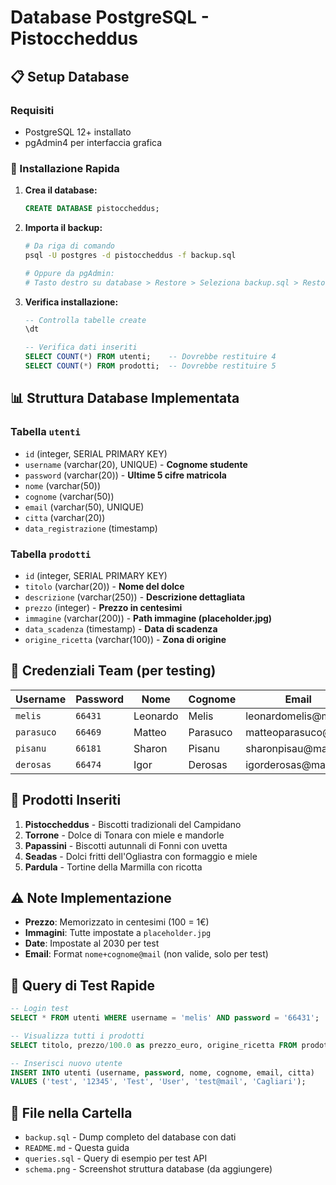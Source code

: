 # Database PostgreSQL - Pistoccheddus

## 📋 Setup Database

### Requisiti
- PostgreSQL 12+ installato
- pgAdmin4 per interfaccia grafica

### 🚀 Installazione Rapida

1. **Crea il database:**
   ```sql
   CREATE DATABASE pistoccheddus;
   ```

2. **Importa il backup:**
   ```bash
   # Da riga di comando
   psql -U postgres -d pistoccheddus -f backup.sql
   
   # Oppure da pgAdmin: 
   # Tasto destro su database > Restore > Seleziona backup.sql > Restore
   ```

3. **Verifica installazione:**
   ```sql
   -- Controlla tabelle create
   \dt
   
   -- Verifica dati inseriti
   SELECT COUNT(*) FROM utenti;    -- Dovrebbe restituire 4
   SELECT COUNT(*) FROM prodotti;  -- Dovrebbe restituire 5
   ```

## 📊 Struttura Database Implementata

### Tabella `utenti`
- `id` (integer, SERIAL PRIMARY KEY)
- `username` (varchar(20), UNIQUE) - **Cognome studente**
- `password` (varchar(20)) - **Ultime 5 cifre matricola**
- `nome` (varchar(50))
- `cognome` (varchar(50))
- `email` (varchar(50), UNIQUE)
- `citta` (varchar(20))
- `data_registrazione` (timestamp)

### Tabella `prodotti`
- `id` (integer, SERIAL PRIMARY KEY)
- `titolo` (varchar(20)) - **Nome del dolce**
- `descrizione` (varchar(250)) - **Descrizione dettagliata**
- `prezzo` (integer) - **Prezzo in centesimi**
- `immagine` (varchar(200)) - **Path immagine (placeholder.jpg)**
- `data_scadenza` (timestamp) - **Data di scadenza**
- `origine_ricetta` (varchar(100)) - **Zona di origine**

## 🔑 Credenziali Team (per testing)

| Username | Password | Nome | Cognome | Email |
|----------|----------|------|---------|-------|
| `melis` | `66431` | Leonardo | Melis | leonardomelis@mail |
| `parasuco` | `66469` | Matteo | Parasuco | matteoparasuco@mail |
| `pisanu` | `66181` | Sharon | Pisanu | sharonpisau@mail |
| `derosas` | `66474` | Igor | Derosas | igorderosas@mail |

## 🍰 Prodotti Inseriti

1. **Pistoccheddus** - Biscotti tradizionali del Campidano
2. **Torrone** - Dolce di Tonara con miele e mandorle  
3. **Papassini** - Biscotti autunnali di Fonni con uvetta
4. **Seadas** - Dolci fritti dell'Ogliastra con formaggio e miele
5. **Pardula** - Tortine della Marmilla con ricotta

## ⚠️ Note Implementazione

- **Prezzo**: Memorizzato in centesimi (100 = 1€)
- **Immagini**: Tutte impostate a `placeholder.jpg`
- **Date**: Impostate al 2030 per test
- **Email**: Format `nome+cognome@mail` (non valide, solo per test)

## 🔧 Query di Test Rapide

```sql
-- Login test
SELECT * FROM utenti WHERE username = 'melis' AND password = '66431';

-- Visualizza tutti i prodotti
SELECT titolo, prezzo/100.0 as prezzo_euro, origine_ricetta FROM prodotti;

-- Inserisci nuovo utente
INSERT INTO utenti (username, password, nome, cognome, email, citta) 
VALUES ('test', '12345', 'Test', 'User', 'test@mail', 'Cagliari');
```

## 📁 File nella Cartella

- `backup.sql` - Dump completo del database con dati
- `README.md` - Questa guida
- `queries.sql` - Query di esempio per test API
- `schema.png` - Screenshot struttura database (da aggiungere)
